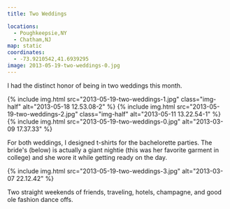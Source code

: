 ```yaml
---
title: Two Weddings

locations:
  - Poughkeepsie,NY
  - Chatham,NJ
map: static
coordinates:
  - -73.9210542,41.6939295
image: 2013-05-19-two-weddings-0.jpg
---
```


I had the distinct honor of being in two weddings this month.

<div class="photos">

{% include img.html src="2013-05-19-two-weddings-1.jpg" class="img-half" alt="2013-05-18 12.53.08-2" %}
{% include img.html src="2013-05-19-two-weddings-2.jpg" class="img-half" alt="2013-05-11 13.22.54-1" %}
{% include img.html src="2013-05-19-two-weddings-0.jpg" alt="2013-03-09 17.37.33" %}

</div>

For both weddings, I designed t-shirts for the bachelorette parties. The bride's (below) is actually a giant nightie (this was her favorite garment in college) and she wore it while getting ready on the day.

<div class="photos">

{% include img.html src="2013-05-19-two-weddings-3.jpg" alt="2013-03-07 22.12.42" %}

</div>

Two straight weekends of friends, traveling, hotels, champagne, and good ole fashion dance offs.
